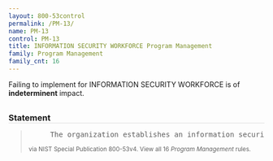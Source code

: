 ```yaml
---
layout: 800-53control
permalink: /PM-13/
name: PM-13
control: PM-13
title: INFORMATION SECURITY WORKFORCE Program Management
family: Program Management
family_cnt: 16
---
```

<p class="text-">Failing to implement for INFORMATION SECURITY WORKFORCE is of <b>indeterminent</b> impact.</p>

<h3 style="border-bottom:1px solid #ddd;margin:30px 0 8px 0;">Statement</h3>
<blockquote>
<pre>     The organization establishes an information security workforce development and improvement program. 
</pre>
<p><small>via NIST Special Publication 800-53v4. View all 16 <i>Program Management</i> rules. <a href="/cce/ssg/group/$Group_id"><span class="glyphicon glyphicon-link"></span></a> </small></p>
</blockquote>


